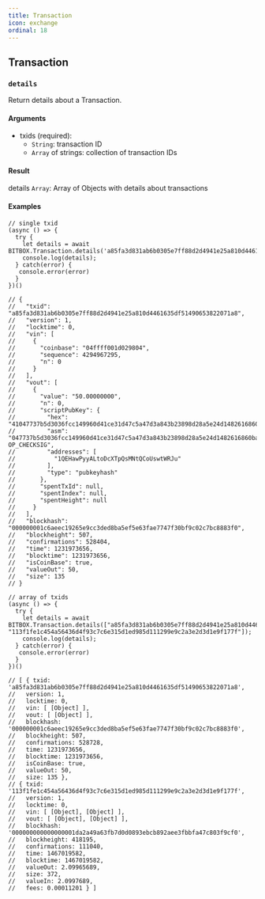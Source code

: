 ```yaml
---
title: Transaction
icon: exchange
ordinal: 18
---
```


## Transaction

### `details`

Return details about a Transaction.

#### Arguments

- txids (required):
  - `String`: transaction ID
  - `Array` of strings: collection of transaction IDs

#### Result

details `Array`: Array of Objects with details about transactions

#### Examples

    // single txid
    (async () => {
      try {
        let details = await BITBOX.Transaction.details('a85fa3d831ab6b0305e7ff88d2d4941e25a810d4461635df51490653822071a8');
        console.log(details);
      } catch(error) {
       console.error(error)
      }
    })()

    // {
    //   "txid": "a85fa3d831ab6b0305e7ff88d2d4941e25a810d4461635df51490653822071a8",
    //   "version": 1,
    //   "locktime": 0,
    //   "vin": [
    //     {
    //       "coinbase": "04ffff001d029804",
    //       "sequence": 4294967295,
    //       "n": 0
    //     }
    //   ],
    //   "vout": [
    //     {
    //       "value": "50.00000000",
    //       "n": 0,
    //       "scriptPubKey": {
    //         "hex": "41047737b5d3036fcc149960d41ce31d47c5a47d3a843b23898d28a5e24d1482616860ba5bc61f060586c7ac2b0e7e3ec76e4763cf897d5b8b1110691832c9368f8cac",
    //         "asm": "047737b5d3036fcc149960d41ce31d47c5a47d3a843b23898d28a5e24d1482616860ba5bc61f060586c7ac2b0e7e3ec76e4763cf897d5b8b1110691832c9368f8c OP_CHECKSIG",
    //         "addresses": [
    //           "1QEHawPyyALtoDcXTpQsMNtQCoUswtWRJu"
    //         ],
    //         "type": "pubkeyhash"
    //       },
    //       "spentTxId": null,
    //       "spentIndex": null,
    //       "spentHeight": null
    //     }
    //   ],
    //   "blockhash": "000000001c6aeec19265e9cc3ded8ba5ef5e63fae7747f30bf9c02c7bc8883f0",
    //   "blockheight": 507,
    //   "confirmations": 528404,
    //   "time": 1231973656,
    //   "blocktime": 1231973656,
    //   "isCoinBase": true,
    //   "valueOut": 50,
    //   "size": 135
    // }

    // array of txids
    (async () => {
      try {
        let details = await BITBOX.Transaction.details(["a85fa3d831ab6b0305e7ff88d2d4941e25a810d4461635df51490653822071a8", "113f1fe1c454a56436d4f93c7c6e315d1ed985d111299e9c2a3e2d3d1e9f177f"]);
        console.log(details);
      } catch(error) {
       console.error(error)
      }
    })()

    // [ { txid: 'a85fa3d831ab6b0305e7ff88d2d4941e25a810d4461635df51490653822071a8',
    //   version: 1,
    //   locktime: 0,
    //   vin: [ [Object] ],
    //   vout: [ [Object] ],
    //   blockhash: '000000001c6aeec19265e9cc3ded8ba5ef5e63fae7747f30bf9c02c7bc8883f0',
    //   blockheight: 507,
    //   confirmations: 528728,
    //   time: 1231973656,
    //   blocktime: 1231973656,
    //   isCoinBase: true,
    //   valueOut: 50,
    //   size: 135 },
    // { txid: '113f1fe1c454a56436d4f93c7c6e315d1ed985d111299e9c2a3e2d3d1e9f177f',
    //   version: 1,
    //   locktime: 0,
    //   vin: [ [Object], [Object] ],
    //   vout: [ [Object], [Object] ],
    //   blockhash: '000000000000000001da2a49a63fb7d0d0893ebcb892aee3fbbfa47c803f9cf0',
    //   blockheight: 418195,
    //   confirmations: 111040,
    //   time: 1467019582,
    //   blocktime: 1467019582,
    //   valueOut: 2.09965689,
    //   size: 372,
    //   valueIn: 2.0997689,
    //   fees: 0.00011201 } ]
